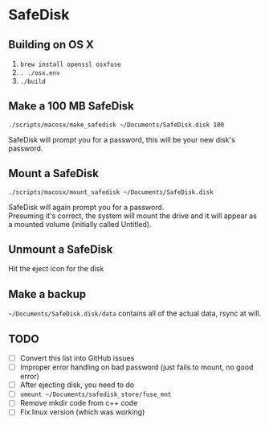 SafeDisk
========

Building on OS X
--------
1. `brew install openssl osxfuse`
1. `. ./osx.env`
1. `./build`

Make a 100 MB SafeDisk
-----------------
`./scripts/macosx/make_safedisk ~/Documents/SafeDisk.disk 100`

SafeDisk will prompt you for a password, this will be your new disk's password.

Mount a SafeDisk
------------
`./scripts/macosx/mount_safedisk ~/Documents/SafeDisk.disk`

SafeDisk will again prompt you for a password.  
Presuming it's correct, the system will mount the drive
and it will appear as a mounted volume (initially called Untitled).

Unmount a SafeDisk
------------------
Hit the eject icon for the disk

Make a backup
------------------
`~/Documents/SafeDisk.disk/data` contains all of the actual data, rsync at will.

TODO
-------
- [ ] Convert this list into GitHub issues
- [ ] Improper error handling on bad password (just fails to mount, no good error)
- [ ] After ejecting disk, you need to do 
- [ ] `umount ~/Documents/safedisk_store/fuse_mnt`
- [ ] Remove mkdir code from c++ code
- [ ] Fix linux version (which was working)
